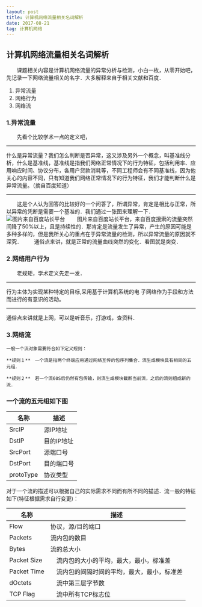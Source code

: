 ```yaml
---
layout: post
title: 计算机网络流量相关名词解析
date: 2017-08-21 
tag: 计算机网络
---
```


## 计算机网络流量相关名词解析 ##

　　课题相关内容是计算机网络流量的异常分析与检测，小白一枚，从零开始吧，先记录一下网络流量相关的名字．大多解释来自于相关文献和百度．
　　

 1. 异常流量
 2. 网络行为
 3. 网络流


### 1.异常流量

　　先看个比较学术一点的定义吧，


----------
什么是异常流量？我们怎么判断是否异常，这又涉及另外一个概念，叫基准线分析，什么是基准线，基准线是指我们网络正常情况下的行为特征，包括利用率、应用响应时间、协议分布，各用户贷款消耗等，不同工程师会有不同基准线，因为他关心的内容不同，只有知道我们网络正常情况下的行为特征，我们才能判断什么是异常流量。（摘自百度知道）


----------
　　这是个人认为回答的比较好的一个问答了，所谓异常，肯定是相比与正常，所以异常的凭断是需要一个基准的．我们通过一张图来理解一下．
　　![图片来自百度站长平台](http://img.blog.csdn.net/20170821102206624?watermark/2/text/aHR0cDovL2Jsb2cuY3Nkbi5uZXQvbDU1NDcyNTcyMg==/font/5a6L5L2T/fontsize/400/fill/I0JBQkFCMA==/dissolve/70/gravity/SouthEast)
　　图片来自百度站长平台，来自百度搜索的流量突然间降了50%以上，且是持续性的．那肯定是流量发生了异常，产生的原因可能是多种多样的，但是我所关心的重点在于异常流量的检测，所以异常流量的原因就不深究．
　　通俗点来讲，就是正常的流量曲线突然的变化．看图就是突变．


### 2.网络用户行为

　　老规矩，学术定义先走一发．

----------
行为主体为实现某种特定的目标,采用基于计算机系统的电
子网络作为手段和方法而进行的有意识的活动。

----------
通俗点来讲就是上网，可以是听音乐，打游戏，查资料．

### 3.网络流
    
    一般一个流对象需要符合如下定义规则：

    **规则１**　一个流是指两个终端应用通过网络互传的包序列集合．流生成模块具有相同的五元组．
    
    **规则２**　若一个流60S后仍然有包传输，则流生成模块截断当前流，之后的流则组成新的流．
### 一个流的五元组如下图

名称 | 描述
---|---
SrcIP | 源IP地址
DstIP | 目的IP地址
SrcPort | 源端口号
DstPort | 目的端口号
protoType | 协议类型

对于一个流的描述可以根据自己的实际需求不同而有所不同的描述．流一般的特征如下(特征根据需求自行变更)：

名称 | 描述
---|---
Flow | 协议，源/目的端口
Packets | 流内包的数目
Bytes | 流的总大小
Packet Size |　流内包的大小的平均，最大，最小，标准差　
Packet Time |　流内包的间隔时间的平均，最大，最小，标准差
dOctets |　流中第三层字节数
TCP Flag |　流中所有TCP标志位

